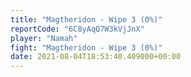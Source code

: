 ```yaml
---
title: "Magtheridon - Wipe 3 (0%)"
reportCode: "6C8yAqQ7W3kVjJnX"
player: "Namah"
fight: "Magtheridon - Wipe 3 (0%)"
date: 2021-08-04T18:53:40.409000+00:00
---
```

